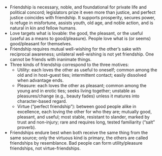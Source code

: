 - Friendship is necessary, noble, and foundational for private life and political concord; legislators prize it even more than justice, and perfect justice coincides with friendship. It supports prosperity, secures power, is refuge in misfortune, assists youth, old age, and noble action, and is natural in kin and fellow humans.
- Love targets what is lovable: the good, the pleasant, or the useful (useful as a means to good/pleasure). People love what is (or seems) good/pleasant for themselves.
- Friendship requires mutual well-wishing for the other’s sake with reciprocal awareness; unilateral well-wishing is not yet friendship. One cannot be friends with inanimate things.
- Three kinds of friendship correspond to the three motives:
  - Utility: each loves the other as useful to oneself; common among the old and in host–guest ties; intermittent contact; easily dissolved when advantage ends.
  - Pleasure: each loves the other as pleasant; common among the young and in erotic ties; seeks living together; unstable as pleasures/change (e.g., beauty fades) unless it matures into character-based regard.
  - Virtue (“perfect friendship”): between good people alike in excellence, each loving the other for who they are; mutually good, pleasant, and useful; most stable, resistant to slander, marked by trust and non-injury; rare and requires long, tested familiarity (“salt” proverb).
- Friendships endure best when both receive the same thing from the same source; only the virtuous kind is primary, the others are called friendships by resemblance. Bad people can form utility/pleasure friendships, not virtue-friendships.
